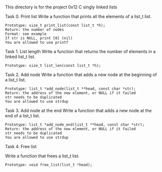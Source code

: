 This directory is for the project 0x12 C singly linked lists

Task 0. Print list 
Write a function that prints all the elements of a list_t list.

    Prototype: size_t print_list(const list_t *h);
    Return: the number of nodes
    Format: see example
    If str is NULL, print [0] (nil)
    You are allowed to use printf

Task 1. List length
Write a function that returns the number of elements in a linked list_t list.

    Prototype: size_t list_len(const list_t *h);

Task 2. Add node
Write a function that adds a new node at the beginning of a list_t list.

    Prototype: list_t *add_node(list_t **head, const char *str);
    Return: the address of the new element, or NULL if it failed
    str needs to be duplicated
    You are allowed to use strdup

Task 3. Add node at the end
Write a function that adds a new node at the end of a list_t list.

    Prototype: list_t *add_node_end(list_t **head, const char *str);
    Return: the address of the new element, or NULL if it failed
    str needs to be duplicated
    You are allowed to use strdup

Task 4. Free list

Write a function that frees a list_t list.

    Prototype: void free_list(list_t *head);

